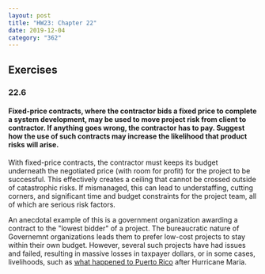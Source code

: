 ```yaml
---
layout: post
title: "HW23: Chapter 22"
date: 2019-12-04
category: "362"
---
```


## Exercises

### 22.6
#### Fixed-price contracts, where the contractor bids a fixed price to complete a system development, may be used to move project risk from client to contractor. If anything goes wrong, the contractor has to pay. Suggest how the use of such contracts may increase the likelihood that product risks will arise.

With fixed-price contracts, the contractor must keeps its budget underneath the negotiated price (with room for profit) for the project to be successful. This effectively creates a ceiling that cannot be crossed outside of catastrophic risks. If mismanaged, this can lead to understaffing, cutting corners, and significant time and budget constraints for the project team, all of which are serious risk factors.

An anecdotal example of this is a government organization awarding a contract to the "lowest bidder" of a project. The bureaucratic nature of Governemnt organizations leads them to prefer low-cost projects to stay within their own budget. However, several such projects have had issues and failed, resulting in massive losses in taxpayer dollars, or in some cases, livelihoods, such as [what happened to Puerto Rico](https://www.nytimes.com/2018/02/06/us/fema-contract-puerto-rico.html) after Hurricane Maria.